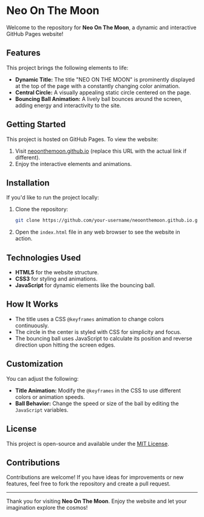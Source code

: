 # Neo On The Moon

Welcome to the repository for **Neo On The Moon**, a dynamic and interactive GitHub Pages website!

## Features

This project brings the following elements to life:

- **Dynamic Title:** The title "NEO ON THE MOON" is prominently displayed at the top of the page with a constantly changing color animation.
- **Central Circle:** A visually appealing static circle centered on the page.
- **Bouncing Ball Animation:** A lively ball bounces around the screen, adding energy and interactivity to the site.

## Getting Started

This project is hosted on GitHub Pages. To view the website:

1. Visit [neoonthemoon.github.io](https://neoonthemoon.github.io) (replace this URL with the actual link if different).
2. Enjoy the interactive elements and animations.

## Installation

If you'd like to run the project locally:

1. Clone the repository:
   ```bash
   git clone https://github.com/your-username/neoonthemoon.github.io.git
   ```

2. Open the `index.html` file in any web browser to see the website in action.

## Technologies Used

- **HTML5** for the website structure.
- **CSS3** for styling and animations.
- **JavaScript** for dynamic elements like the bouncing ball.

## How It Works

- The title uses a CSS `@keyframes` animation to change colors continuously.
- The circle in the center is styled with CSS for simplicity and focus.
- The bouncing ball uses JavaScript to calculate its position and reverse direction upon hitting the screen edges.

## Customization

You can adjust the following:

- **Title Animation:** Modify the `@keyframes` in the CSS to use different colors or animation speeds.
- **Ball Behavior:** Change the speed or size of the ball by editing the `JavaScript` variables.

## License

This project is open-source and available under the [MIT License](LICENSE).

## Contributions

Contributions are welcome! If you have ideas for improvements or new features, feel free to fork the repository and create a pull request.

---

Thank you for visiting **Neo On The Moon**. Enjoy the website and let your imagination explore the cosmos!
